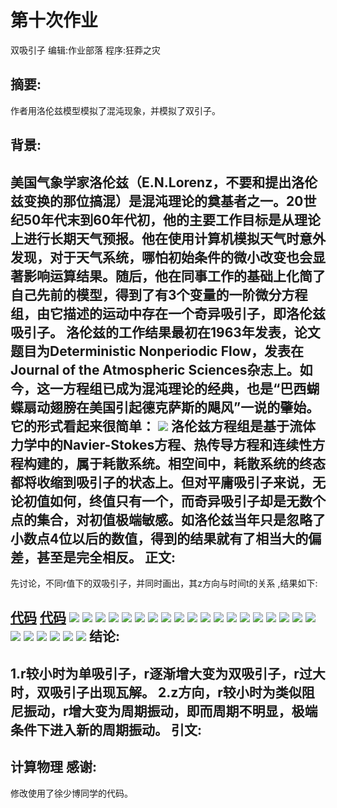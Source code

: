 ﻿# 第十次作业
双吸引子
编辑:作业部落
程序:狂莽之灾

摘要:
------

作者用洛伦兹模型模拟了混沌现象，并模拟了双引子。

背景:
--
美国气象学家洛伦兹（E.N.Lorenz，不要和提出洛伦兹变换的那位搞混）是混沌理论的奠基者之一。20世纪50年代末到60年代初，他的主要工作目标是从理论上进行长期天气预报。他在使用计算机模拟天气时意外发现，对于天气系统，哪怕初始条件的微小改变也会显著影响运算结果。随后，他在同事工作的基础上化简了自己先前的模型，得到了有3个变量的一阶微分方程组，由它描述的运动中存在一个奇异吸引子，即洛伦兹吸引子。
     洛伦兹的工作结果最初在1963年发表，论文题目为Deterministic Nonperiodic Flow，发表在Journal of the Atmospheric Sciences杂志上。如今，这一方程组已成为混沌理论的经典，也是“巴西蝴蝶扇动翅膀在美国引起德克萨斯的飓风”一说的肇始。它的形式看起来很简单：
    ![][1]
洛伦兹方程组是基于流体力学中的Navier-Stokes方程、热传导方程和连续性方程构建的，属于耗散系统。相空间中，耗散系统的终态都将收缩到吸引子的状态上。但对平庸吸引子来说，无论初值如何，终值只有一个，而奇异吸引子却是无数个点的集合，对初值极端敏感。如洛伦兹当年只是忽略了小数点4位以后的数值，得到的结果就有了相当大的偏差，甚至是完全相反。
正文:
-----
先讨论，不同r值下的双吸引子，并同时画出，其z方向与时间t的关系
,结果如下:

[代码][2]
[代码][3]
![][4]
![][5]
![][6]
![][7]
![][8]
![][9]
![][10]
![][11]
![][12]
![][13]
![][14]
![][15]
![][16]
![][17]
![][18]
![][19]
![][20]
![][21]
![][22]
![][23]
![][24]
![][25]
![][26]
![][27]
![][28]
结论:
--
1.r较小时为单吸引子，r逐渐增大变为双吸引子，r过大时，双吸引子出现瓦解。
2.z方向，r较小时为类似阻尼振动，r增大变为周期振动，即而周期不明显，极端条件下进入新的周期振动。
引文:
--
计算物理
感谢:
---
修改使用了徐少博同学的代码。


  [1]: https://raw.githubusercontent.com/CrazyGarfield/computationalphysics_N2013301020041/master/10/1.jpg
  [2]:https://raw.githubusercontent.com/CrazyGarfield/computationalphysics_N2013301020041/master/10/1.py
  [3]:https://github.com/CrazyGarfield/computationalphysics_N2013301020041/blob/master/10/2.py
  [4]: https://raw.githubusercontent.com/CrazyGarfield/computationalphysics_N2013301020041/master/10/figure_1-1.png
  [5]: https://raw.githubusercontent.com/CrazyGarfield/computationalphysics_N2013301020041/master/10/figure_2-1.png
  [6]: https://raw.githubusercontent.com/CrazyGarfield/computationalphysics_N2013301020041/master/10/figure_1-2.png
  [8]: https://raw.githubusercontent.com/CrazyGarfield/computationalphysics_N2013301020041/master/10/figure_2-2.png
  [7]: https://raw.githubusercontent.com/CrazyGarfield/computationalphysics_N2013301020041/master/10/figure_1-3.png
  [9]: https://raw.githubusercontent.com/CrazyGarfield/computationalphysics_N2013301020041/master/10/figure_2-3.png
  [10]: https://raw.githubusercontent.com/CrazyGarfield/computationalphysics_N2013301020041/master/10/figure_1-4.png
  [11]: https://raw.githubusercontent.com/CrazyGarfield/computationalphysics_N2013301020041/master/10/figure_2-4.png
  [12]: https://raw.githubusercontent.com/CrazyGarfield/computationalphysics_N2013301020041/master/10/figure_1-5.png
  [13]: https://raw.githubusercontent.com/CrazyGarfield/computationalphysics_N2013301020041/master/10/figure_2-5.png
  [14]: https://raw.githubusercontent.com/CrazyGarfield/computationalphysics_N2013301020041/master/10/figure_1-6.png
  [15]: https://raw.githubusercontent.com/CrazyGarfield/computationalphysics_N2013301020041/master/10/figure_2-6.png
  [16]: https://raw.githubusercontent.com/CrazyGarfield/computationalphysics_N2013301020041/master/10/figure_1-7.png
  [17]: https://raw.githubusercontent.com/CrazyGarfield/computationalphysics_N2013301020041/master/10/figure_2-7.png
  [18]: https://raw.githubusercontent.com/CrazyGarfield/computationalphysics_N2013301020041/master/10/figure_1-8.png
  [19]: https://raw.githubusercontent.com/CrazyGarfield/computationalphysics_N2013301020041/master/10/figure_2-8.png
  [20]: https://raw.githubusercontent.com/CrazyGarfield/computationalphysics_N2013301020041/master/10/figure_1-9.png
  [21]: https://raw.githubusercontent.com/CrazyGarfield/computationalphysics_N2013301020041/master/10/figure_2-9.png
  [22]: https://raw.githubusercontent.com/CrazyGarfield/computationalphysics_N2013301020041/master/10/figure_1-10.png
  [23]: https://raw.githubusercontent.com/CrazyGarfield/computationalphysics_N2013301020041/master/10/figure_2-10.png
  [24]: https://raw.githubusercontent.com/CrazyGarfield/computationalphysics_N2013301020041/master/10/figure_1-11.png
  [25]: https://raw.githubusercontent.com/CrazyGarfield/computationalphysics_N2013301020041/master/10/figure_2-11.png
  [26]: https://raw.githubusercontent.com/CrazyGarfield/computationalphysics_N2013301020041/master/10/figure_1-12.png
  [27]: https://raw.githubusercontent.com/CrazyGarfield/computationalphysics_N2013301020041/master/10/figure_2-12.png
  [28]: https://raw.githubusercontent.com/CrazyGarfield/computationalphysics_N2013301020041/master/10/figure_1-13.png